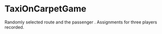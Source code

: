 # TaxiOnCarpetGame
 Randomly selected route and the passenger . Assignments for three players recorded.
